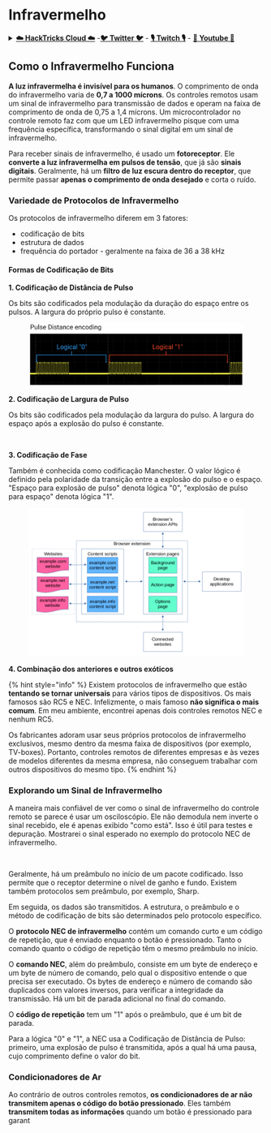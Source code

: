 # Infravermelho

<details>

<summary><a href="https://cloud.hacktricks.xyz/pentesting-cloud/pentesting-cloud-methodology"><strong>☁️ HackTricks Cloud ☁️</strong></a> -<a href="https://twitter.com/hacktricks_live"><strong>🐦 Twitter 🐦</strong></a> - <a href="https://www.twitch.tv/hacktricks_live/schedule"><strong>🎙️ Twitch 🎙️</strong></a> - <a href="https://www.youtube.com/@hacktricks_LIVE"><strong>🎥 Youtube 🎥</strong></a></summary>

* Você trabalha em uma **empresa de segurança cibernética**? Você quer ver sua **empresa anunciada no HackTricks**? ou você quer ter acesso à **última versão do PEASS ou baixar o HackTricks em PDF**? Confira os [**PLANOS DE ASSINATURA**](https://github.com/sponsors/carlospolop)!
* Descubra [**A Família PEASS**](https://opensea.io/collection/the-peass-family), nossa coleção exclusiva de [**NFTs**](https://opensea.io/collection/the-peass-family)
* Adquira o [**swag oficial do PEASS & HackTricks**](https://peass.creator-spring.com)
* **Junte-se ao** [**💬**](https://emojipedia.org/speech-balloon/) [**grupo do Discord**](https://discord.gg/hRep4RUj7f) ou ao [**grupo do telegram**](https://t.me/peass) ou **siga-me** no **Twitter** [**🐦**](https://github.com/carlospolop/hacktricks/tree/7af18b62b3bdc423e11444677a6a73d4043511e9/\[https:/emojipedia.org/bird/README.md)[**@carlospolopm**](https://twitter.com/hacktricks\_live)**.**
* **Compartilhe suas técnicas de hacking enviando PRs para o** [**repositório hacktricks**](https://github.com/carlospolop/hacktricks) **e para o** [**repositório hacktricks-cloud**](https://github.com/carlospolop/hacktricks-cloud).

</details>

## Como o Infravermelho Funciona <a href="#how-the-infrared-port-works" id="how-the-infrared-port-works"></a>

**A luz infravermelha é invisível para os humanos**. O comprimento de onda do infravermelho varia de **0,7 a 1000 mícrons**. Os controles remotos usam um sinal de infravermelho para transmissão de dados e operam na faixa de comprimento de onda de 0,75 a 1,4 mícrons. Um microcontrolador no controle remoto faz com que um LED infravermelho pisque com uma frequência específica, transformando o sinal digital em um sinal de infravermelho.

Para receber sinais de infravermelho, é usado um **fotoreceptor**. Ele **converte a luz infravermelha em pulsos de tensão**, que já são **sinais digitais**. Geralmente, há um **filtro de luz escura dentro do receptor**, que permite passar **apenas o comprimento de onda desejado** e corta o ruído.

### Variedade de Protocolos de Infravermelho <a href="#variety-of-ir-protocols" id="variety-of-ir-protocols"></a>

Os protocolos de infravermelho diferem em 3 fatores:

* codificação de bits
* estrutura de dados
* frequência do portador - geralmente na faixa de 36 a 38 kHz

#### Formas de Codificação de Bits <a href="#bit-encoding-ways" id="bit-encoding-ways"></a>

**1. Codificação de Distância de Pulso**

Os bits são codificados pela modulação da duração do espaço entre os pulsos. A largura do próprio pulso é constante.

<figure><img src="../../.gitbook/assets/image (16).png" alt=""><figcaption></figcaption></figure>

**2. Codificação de Largura de Pulso**

Os bits são codificados pela modulação da largura do pulso. A largura do espaço após a explosão do pulso é constante.

<figure><img src="../../.gitbook/assets/image (29) (1).png" alt=""><figcaption></figcaption></figure>

**3. Codificação de Fase**

Também é conhecida como codificação Manchester. O valor lógico é definido pela polaridade da transição entre a explosão do pulso e o espaço. "Espaço para explosão de pulso" denota lógica "0", "explosão de pulso para espaço" denota lógica "1".

<figure><img src="../../.gitbook/assets/image (25).png" alt=""><figcaption></figcaption></figure>

**4. Combinação dos anteriores e outros exóticos**

{% hint style="info" %}
Existem protocolos de infravermelho que estão **tentando se tornar universais** para vários tipos de dispositivos. Os mais famosos são RC5 e NEC. Infelizmente, o mais famoso **não significa o mais comum**. Em meu ambiente, encontrei apenas dois controles remotos NEC e nenhum RC5.

Os fabricantes adoram usar seus próprios protocolos de infravermelho exclusivos, mesmo dentro da mesma faixa de dispositivos (por exemplo, TV-boxes). Portanto, controles remotos de diferentes empresas e às vezes de modelos diferentes da mesma empresa, não conseguem trabalhar com outros dispositivos do mesmo tipo.
{% endhint %}

### Explorando um Sinal de Infravermelho

A maneira mais confiável de ver como o sinal de infravermelho do controle remoto se parece é usar um osciloscópio. Ele não demodula nem inverte o sinal recebido, ele é apenas exibido "como está". Isso é útil para testes e depuração. Mostrarei o sinal esperado no exemplo do protocolo NEC de infravermelho.

<figure><img src="../../.gitbook/assets/image (18) (2).png" alt=""><figcaption></figcaption></figure>

Geralmente, há um preâmbulo no início de um pacote codificado. Isso permite que o receptor determine o nível de ganho e fundo. Existem também protocolos sem preâmbulo, por exemplo, Sharp.

Em seguida, os dados são transmitidos. A estrutura, o preâmbulo e o método de codificação de bits são determinados pelo protocolo específico.

O **protocolo NEC de infravermelho** contém um comando curto e um código de repetição, que é enviado enquanto o botão é pressionado. Tanto o comando quanto o código de repetição têm o mesmo preâmbulo no início.

O **comando NEC**, além do preâmbulo, consiste em um byte de endereço e um byte de número de comando, pelo qual o dispositivo entende o que precisa ser executado. Os bytes de endereço e número de comando são duplicados com valores inversos, para verificar a integridade da transmissão. Há um bit de parada adicional no final do comando.

O **código de repetição** tem um "1" após o preâmbulo, que é um bit de parada.

Para a lógica "0" e "1", a NEC usa a Codificação de Distância de Pulso: primeiro, uma explosão de pulso é transmitida, após a qual há uma pausa, cujo comprimento define o valor do bit.

### Condicionadores de Ar

Ao contrário de outros controles remotos, **os condicionadores de ar não transmitem apenas o código do botão pressionado**. Eles também **transmitem todas as informações** quando um botão é pressionado para garant
